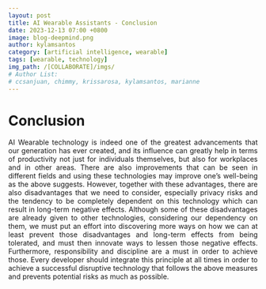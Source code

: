 ```yaml
---
layout: post
title: AI Wearable Assistants - Conclusion
date: 2023-12-13 07:00 +0800
image: blog-deepmind.png
author: kylamsantos
category: [artificial intelligence, wearable]
tags: [wearable, technology]
img_path: /[COLLABORATE]/imgs/
# Author List:
# ccsanjuan, chimmy, krissarosa, kylamsantos, marianne
---
```


# Conclusion
<p align="Justify">AI Wearable technology is indeed one of the greatest advancements that our generation has ever created, and its influence can greatly help in terms of productivity not just for individuals themselves, but also for workplaces and in other areas. There are also improvements that can be seen in different fields and using these technologies may improve one’s well-being as the above suggests. However, together with these advantages, there are also disadvantages that we need to consider, especially privacy risks and the tendency to be completely dependent on this technology which can result in long-term negative effects. Although some of these disadvantages are already given to other technologies, considering our dependency on them, we must put an effort into discovering more ways on how we can at least prevent those disadvantages and long-term effects from being tolerated, and must then innovate ways to lessen those negative effects. Furthermore, responsibility and discipline are a must in order to achieve those. Every developer should integrate this principle at all times in order to achieve a successful disruptive technology that follows the above measures and prevents potential risks as much as possible. 
